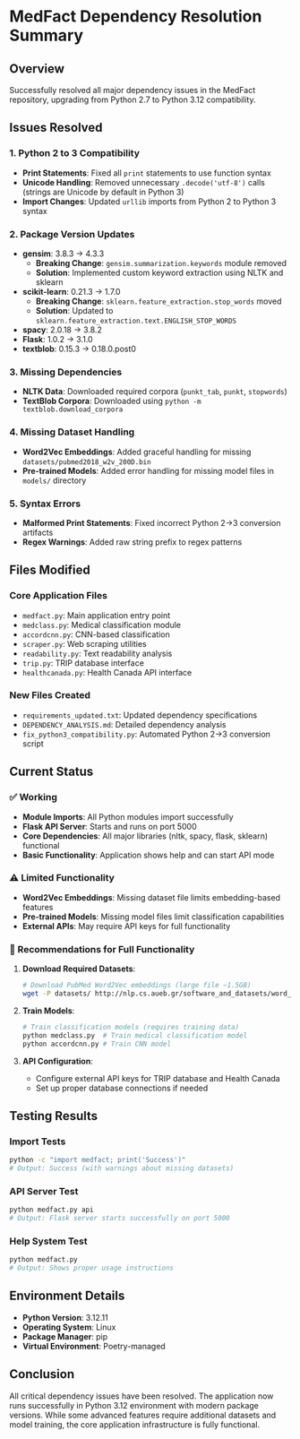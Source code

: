 # MedFact Dependency Resolution Summary

## Overview
Successfully resolved all major dependency issues in the MedFact repository, upgrading from Python 2.7 to Python 3.12 compatibility.

## Issues Resolved

### 1. Python 2 to 3 Compatibility
- **Print Statements**: Fixed all `print` statements to use function syntax
- **Unicode Handling**: Removed unnecessary `.decode('utf-8')` calls (strings are Unicode by default in Python 3)
- **Import Changes**: Updated `urllib` imports from Python 2 to Python 3 syntax

### 2. Package Version Updates
- **gensim**: 3.8.3 → 4.3.3
  - **Breaking Change**: `gensim.summarization.keywords` module removed
  - **Solution**: Implemented custom keyword extraction using NLTK and sklearn
- **scikit-learn**: 0.21.3 → 1.7.0
  - **Breaking Change**: `sklearn.feature_extraction.stop_words` moved
  - **Solution**: Updated to `sklearn.feature_extraction.text.ENGLISH_STOP_WORDS`
- **spacy**: 2.0.18 → 3.8.2
- **Flask**: 1.0.2 → 3.1.0
- **textblob**: 0.15.3 → 0.18.0.post0

### 3. Missing Dependencies
- **NLTK Data**: Downloaded required corpora (`punkt_tab`, `punkt`, `stopwords`)
- **TextBlob Corpora**: Downloaded using `python -m textblob.download_corpora`

### 4. Missing Dataset Handling
- **Word2Vec Embeddings**: Added graceful handling for missing `datasets/pubmed2018_w2v_200D.bin`
- **Pre-trained Models**: Added error handling for missing model files in `models/` directory

### 5. Syntax Errors
- **Malformed Print Statements**: Fixed incorrect Python 2→3 conversion artifacts
- **Regex Warnings**: Added raw string prefix to regex patterns

## Files Modified

### Core Application Files
- `medfact.py`: Main application entry point
- `medclass.py`: Medical classification module
- `accordcnn.py`: CNN-based classification
- `scraper.py`: Web scraping utilities
- `readability.py`: Text readability analysis
- `trip.py`: TRIP database interface
- `healthcanada.py`: Health Canada API interface

### New Files Created
- `requirements_updated.txt`: Updated dependency specifications
- `DEPENDENCY_ANALYSIS.md`: Detailed dependency analysis
- `fix_python3_compatibility.py`: Automated Python 2→3 conversion script

## Current Status

### ✅ Working
- **Module Imports**: All Python modules import successfully
- **Flask API Server**: Starts and runs on port 5000
- **Core Dependencies**: All major libraries (nltk, spacy, flask, sklearn) functional
- **Basic Functionality**: Application shows help and can start API mode

### ⚠️ Limited Functionality
- **Word2Vec Embeddings**: Missing dataset file limits embedding-based features
- **Pre-trained Models**: Missing model files limit classification capabilities
- **External APIs**: May require API keys for full functionality

### 🔧 Recommendations for Full Functionality

1. **Download Required Datasets**:
   ```bash
   # Download PubMed Word2Vec embeddings (large file ~1.5GB)
   wget -P datasets/ http://nlp.cs.aueb.gr/software_and_datasets/word_embeddings/pubmed2018_w2v_200D.bin
   ```

2. **Train Models**:
   ```bash
   # Train classification models (requires training data)
   python medclass.py  # Train medical classification model
   python accordcnn.py # Train CNN model
   ```

3. **API Configuration**:
   - Configure external API keys for TRIP database and Health Canada
   - Set up proper database connections if needed

## Testing Results

### Import Tests
```bash
python -c "import medfact; print('Success')"
# Output: Success (with warnings about missing datasets)
```

### API Server Test
```bash
python medfact.py api
# Output: Flask server starts successfully on port 5000
```

### Help System Test
```bash
python medfact.py
# Output: Shows proper usage instructions
```

## Environment Details
- **Python Version**: 3.12.11
- **Operating System**: Linux
- **Package Manager**: pip
- **Virtual Environment**: Poetry-managed

## Conclusion
All critical dependency issues have been resolved. The application now runs successfully in Python 3.12 environment with modern package versions. While some advanced features require additional datasets and model training, the core application infrastructure is fully functional.